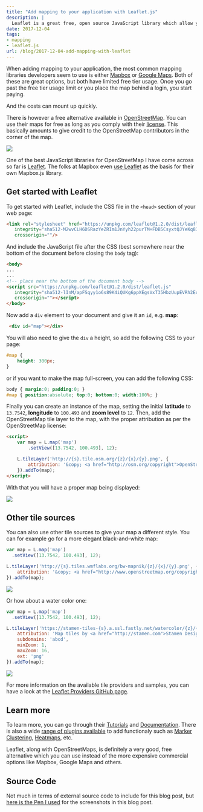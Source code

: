 ```yaml
---
title: "Add mapping to your application with Leaflet.js"
description: |
  Leaflet is a great free, open source JavaScript library which allow you to add mapping to your applications.
date: 2017-12-04
tags:
- mapping
- leaflet.js
url: /blog/2017-12-04-add-mapping-with-leaflet
---
```


When adding mapping to your application, the most common mapping libraries developers seem to use is either [Mapbox](https://www.mapbox.com/) or [Google Maps](https://developers.google.com/maps/). Both of these are great options, but both have limited free tier usage. Once you go past the free tier usage limit or you place the map behind a login, you start paying. 

And the costs can mount up quickly.

There is however a free alternative available in [OpenStreetMap](https://www.openstreetmap.org/). You can use their maps for free as long as you comply with their [license](http://www.openstreetmap.org/copyright). This basically amounts to give credit to the OpenStreetMap contributors in the corner of the map.

![](/assets/images/2017-12-04-add-mapping-with-leaflet/osm-attribution-example.png)

One of the best JavaScript libraries for OpenStreetMap I have come across so far is [Leaflet](http://leafletjs.com/). The folks at Mapbox even [use Leaflet](https://www.mapbox.com/help/define-leaflet/) as the basis for their own Mapbox.js library.

## Get started with Leaflet

To get started with Leaflet, include the CSS file in the `<head>` section of your web page:

```html
<link rel="stylesheet" href="https://unpkg.com/leaflet@1.2.0/dist/leaflet.css"
   integrity="sha512-M2wvCLH6DSRazYeZRIm1JnYyh22purTM+FDB5CsyxtQJYeKq83arPe5wgbNmcFXGqiSH2XR8dT/fJISVA1r/zQ=="
   crossorigin=""/>
```

And include the JavaScript file after the CSS (best somewhere near the bottom of the document before closing the `body` tag):

```html
<body>
...
...
<!-- place near the bottom of the document body -->
<script src="https://unpkg.com/leaflet@1.2.0/dist/leaflet.js"
   integrity="sha512-lInM/apFSqyy1o6s89K4iQUKg6ppXEgsVxT35HbzUupEVRh2Eu9Wdl4tHj7dZO0s1uvplcYGmt3498TtHq+log=="
   crossorigin=""></script>
</body>
```

Now add a `div` element to your document and give it an `id`, e.g. **map**:

```html
 <div id="map"></div>
 ```

 You will also need to give the `div` a height, so add the following CSS to your page:

```css
#map { 
    height: 300px; 
}
```

or if you want to make the map full-screen, you can add the following CSS:

```css
body { margin:0; padding:0; }
#map { position:absolute; top:0; bottom:0; width:100%; }
```

Finally you can create an instance of the map, setting the initial **latitude** to `13.7542`, **longitude** to `100.493` and **zoom level** to `12`. Then, add the OpenStreetMap tile layer to the map, with the proper attribution as per the OpenStreetMap license:

```html
<script>
    var map = L.map('map')
        .setView([13.7542, 100.493], 12);

    L.tileLayer('http://{s}.tile.osm.org/{z}/{x}/{y}.png', {
        attribution: '&copy; <a href="http://osm.org/copyright">OpenStreetMap</a> contributors'
    }).addTo(map);
</script>
```

With that you will have a proper map being displayed:

![](/assets/images/2017-12-04-add-mapping-with-leaflet/leaflet-map.png)

## Other tile sources

You can also use other tile sources to give your map a different style. You can for example go for a more elegant black-and-white map:

```js
var map = L.map('map')
  .setView([13.7542, 100.493], 12);

L.tileLayer('http://{s}.tiles.wmflabs.org/bw-mapnik/{z}/{x}/{y}.png', {
	attribution: '&copy; <a href="http://www.openstreetmap.org/copyright">OpenStreetMap</a>'
}).addTo(map);
```

![](/assets/images/2017-12-04-add-mapping-with-leaflet/leaflet-map-bw.png)

Or how about a water color one:

```js
var map = L.map('map')
  .setView([13.7542, 100.493], 12);

L.tileLayer('https://stamen-tiles-{s}.a.ssl.fastly.net/watercolor/{z}/{x}/{y}.{ext}', {
	attribution: 'Map tiles by <a href="http://stamen.com">Stamen Design</a>, <a href="http://creativecommons.org/licenses/by/3.0">CC BY 3.0</a> &mdash; Map data &copy; <a href="http://www.openstreetmap.org/copyright">OpenStreetMap</a>',
	subdomains: 'abcd',
	minZoom: 1,
	maxZoom: 16,
	ext: 'png'
}).addTo(map);
```

![](/assets/images/2017-12-04-add-mapping-with-leaflet/leaflet-map-watercolor.png)

For more information on the available tile providers and samples, you can have a look at the [Leaflet Providers GitHub page](https://github.com/leaflet-extras/leaflet-providers).

## Learn more

To learn more, you can go through their [Tutorials](http://leafletjs.com/examples.html) and [Documentation](http://leafletjs.com/examples.html). There is also a wide [range of plugins available](http://leafletjs.com/plugins.html) to add functionaly such as [Marker Clustering](http://leafletjs.com/plugins.html#clusteringdecluttering), [Heatmaps](http://leafletjs.com/plugins.html#heatmaps), etc.

Leaflet, along with OpenStreetMaps, is definitely a very good, free alternative which you can use instead of the more expensive commercial options like Mapbox, Google Maps and others.

## Source Code 

Not much in terms of external source code to include for this blog post, but [here is the Pen I used](https://codepen.io/jerriep/pen/yPwNJw) for the screenshots in this blog post.